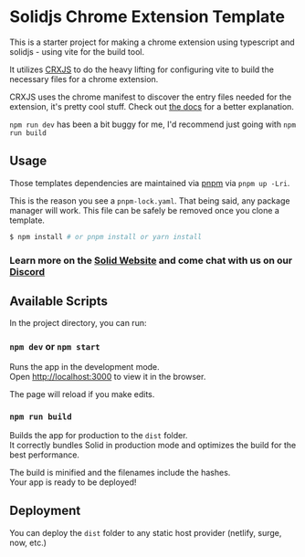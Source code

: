 # Solidjs Chrome Extension Template

This is a starter project for making a chrome extension using typescript and solidjs - using vite for the build tool.

It utilizes [CRXJS](https://github.com/crxjs/chrome-extension-tools) to do the heavy lifting for configuring vite to build the necessary files for a chrome extension.

CRXJS uses the chrome manifest to discover the entry files needed for the extension, it's pretty cool stuff. Check out [the docs](https://crxjs.dev/vite-plugin/concepts/manifest) for a better explanation.

`npm run dev` has been a bit buggy for me, I'd recommend just going with `npm run build`

## Usage

Those templates dependencies are maintained via [pnpm](https://pnpm.io) via `pnpm up -Lri`.

This is the reason you see a `pnpm-lock.yaml`. That being said, any package manager will work. This file can be safely be removed once you clone a template.

```bash
$ npm install # or pnpm install or yarn install
```

### Learn more on the [Solid Website](https://solidjs.com) and come chat with us on our [Discord](https://discord.com/invite/solidjs)

## Available Scripts

In the project directory, you can run:

### `npm dev` or `npm start`

Runs the app in the development mode.<br>
Open [http://localhost:3000](http://localhost:3000) to view it in the browser.

The page will reload if you make edits.<br>

### `npm run build`

Builds the app for production to the `dist` folder.<br>
It correctly bundles Solid in production mode and optimizes the build for the best performance.

The build is minified and the filenames include the hashes.<br>
Your app is ready to be deployed!

## Deployment

You can deploy the `dist` folder to any static host provider (netlify, surge, now, etc.)
